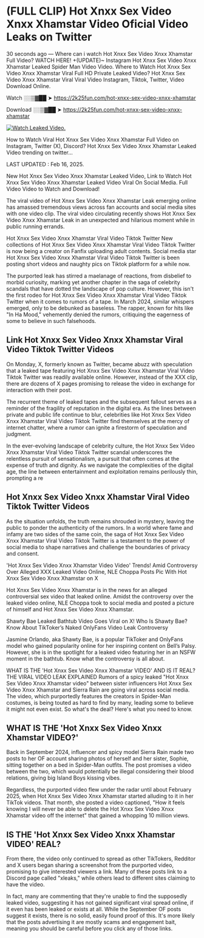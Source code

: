 # (FULL CLIP) Hot Xnxx Sex Video Xnxx Xhamstar Video Oficial Video Leaks on Twitter

30 seconds ago — Where can i watch Hot Xnxx Sex Video Xnxx Xhamstar Full Video? WATCH HERE! +(UPDATE)~ Instagram Hot Xnxx Sex Video Xnxx Xhamstar Leaked Spider Man Video Video. Where to Watch Hot Xnxx Sex Video Xnxx Xhamstar Viral Full HD Private Leaked Video? Hot Xnxx Sex Video Xnxx Xhamstar Viral Viral Video Instagram, Tiktok, Twitter, Video Download Online.

Watch ░░▒▓██ ➤ https://2k25fun.com/hot-xnxx-sex-video-xnxx-xhamstar

Download ░░▒▓██ ➤ https://2k25fun.com/hot-xnxx-sex-video-xnxx-xhamstar

[![Watch Leaked Video.](https://miro.medium.com/v2/resize:fit:828/format:webp/1*cilzJN44JGOrTw9NJCrNHA.gif "Watch Leaked Video")](https://2k25fun.com/hot-xnxx-sex-video-xnxx-xhamstar)

How to Watch Viral Hot Xnxx Sex Video Xnxx Xhamstar Full Video on Instagram, Twitter (X), Discord? Hot Xnxx Sex Video Xnxx Xhamstar Leaked Video trending on twitter...

LAST UPDATED : Feb 16, 2025.

New Hot Xnxx Sex Video Xnxx Xhamstar Leaked Video, Link to Watch Hot Xnxx Sex Video Xnxx Xhamstar Leaked Video Viral On Social Media. Full Video Video to Watch and Download!

The viral video of Hot Xnxx Sex Video Xnxx Xhamstar Leak emerging online has amassed tremendous views across fan accounts and social media sites with one video clip. The viral video circulating recently shows Hot Xnxx Sex Video Xnxx Xhamstar Leak in an unexpected and hilarious moment while in public running errands.

Hot Xnxx Sex Video Xnxx Xhamstar Viral Video Tiktok Twitter New collections of Hot Xnxx Sex Video Xnxx Xhamstar Viral Video Tiktok Twitter is now being a creator on Fanfix uploading adult contents. Social media star Hot Xnxx Sex Video Xnxx Xhamstar Viral Video Tiktok Twitter is been posting short videos and naughty pics on Tiktok platform for a while now.

The purported leak has stirred a maelanage of reactions, from disbelief to morbid curiosity, marking yet another chapter in the saga of celebrity scandals that have dotted the landscape of pop culture. However, this isn't the first rodeo for Hot Xnxx Sex Video Xnxx Xhamstar Viral Video Tiktok Twitter when it comes to rumors of a tape. In March 2024, similar whispers emerged, only to be debunked as baseless. The rapper, known for hits like "In Ha Mood," vehemently denied the rumors, critiquing the eagerness of some to believe in such falsehoods.

## Link Hot Xnxx Sex Video Xnxx Xhamstar Viral Video Tiktok Twitter Videos

On Monday, X, formerly known as Twitter, became abuzz with speculation that a leaked tape featuring Hot Xnxx Sex Video Xnxx Xhamstar Viral Video Tiktok Twitter was readily available online. However, instead of the XXX clip, there are dozens of X pages promising to release the video in exchange for interaction with their post.

The recurrent theme of leaked tapes and the subsequent fallout serves as a reminder of the fragility of reputation in the digital era. As the lines between private and public life continue to blur, celebrities like Hot Xnxx Sex Video Xnxx Xhamstar Viral Video Tiktok Twitter find themselves at the mercy of internet chatter, where a rumor can ignite a firestorm of speculation and judgment.

In the ever-evolving landscape of celebrity culture, the Hot Xnxx Sex Video Xnxx Xhamstar Viral Video Tiktok Twitter scandal underscores the relentless pursuit of sensationalism, a pursuit that often comes at the expense of truth and dignity. As we navigate the complexities of the digital age, the line between entertainment and exploitation remains perilously thin, prompting a re

##  Hot Xnxx Sex Video Xnxx Xhamstar Viral Video Tiktok Twitter Videos

As the situation unfolds, the truth remains shrouded in mystery, leaving the public to ponder the authenticity of the rumors. In a world where fame and infamy are two sides of the same coin, the saga of Hot Xnxx Sex Video Xnxx Xhamstar Viral Video Tiktok Twitter is a testament to the power of social media to shape narratives and challenge the boundaries of privacy and consent.

'Hot Xnxx Sex Video Xnxx Xhamstar Video Video' Trends! Amid Controversy Over Alleged XXX Leaked Video Online, NLE Choppa Posts Pic With Hot Xnxx Sex Video Xnxx Xhamstar on X

Hot Xnxx Sex Video Xnxx Xhamstar is in the news for an alleged controversial sex video that leaked online. Amidst the controversy over the leaked video online, NLE Choppa took to social media and posted a picture of himself and Hot Xnxx Sex Video Xnxx Xhamstar.

Shawty Bae Leaked Bathtub Video Goes Viral on X! Who Is Shawty Bae? Know About TikToker’s Naked OnlyFans Video Leak Controversy

Jasmine Orlando, aka Shawty Bae, is a popular TikToker and OnlyFans model who gained popularity online for her inspiring content on Bell’s Palsy. However, she is in the spotlight for a leaked video featuring her in an NSFW moment in the bathtub. Know what the controversy is all about.

WHAT IS THE 'Hot Xnxx Sex Video Xnxx Xhamstar VIDEO' AND IS IT REAL? THE VIRAL VIDEO LEAK EXPLAINED Rumors of a spicy leaked "Hot Xnxx Sex Video Xnxx Xhamstar video" between sister influencers Hot Xnxx Sex Video Xnxx Xhamstar and Sierra Rain are going viral across social media. The video, which purportedly features the creators in Spider-Man costumes, is being touted as hard to find by many, leading some to believe it might not even exist. So what's the deal? Here's what you need to know.

## WHAT IS THE 'Hot Xnxx Sex Video Xnxx Xhamstar VIDEO?'

Back in September 2024, influencer and spicy model Sierra Rain made two posts to her OF account sharing photos of herself and her sister, Sophie, sitting together on a bed in Spider-Man outfits. The post promises a video between the two, which would potentially be illegal considering their blood relations, giving big Island Boys kissing vibes.

Regardless, the purported video flew under the radar until about February 2025, when Hot Xnxx Sex Video Xnxx Xhamstar started alluding to it in her TikTok videos. That month, she posted a video captioned, "How it feels knowing I will never be able to delete the Hot Xnxx Sex Video Xnxx Xhamstar video off the internet" that gained a whopping 10 million views.

## IS THE 'Hot Xnxx Sex Video Xnxx Xhamstar VIDEO' REAL?

From there, the video only continued to spread as other TikTokers, Redditor and X users began sharing a screenshot from the purported video, promising to give interested viewers a link. Many of these posts link to a Discord page called "xleaks," while others lead to different sites claiming to have the video.

In fact, many are commenting that they're unable to find the supposedly leaked video, suggesting it has not gained significant viral spread online, if it even has been leaked or exists at all. While the September OF posts suggest it exists, there is no solid, easily found proof of this. It's more likely that the posts advertising it are mostly scams and engagement bait, meaning you should be careful before you click any of those links.